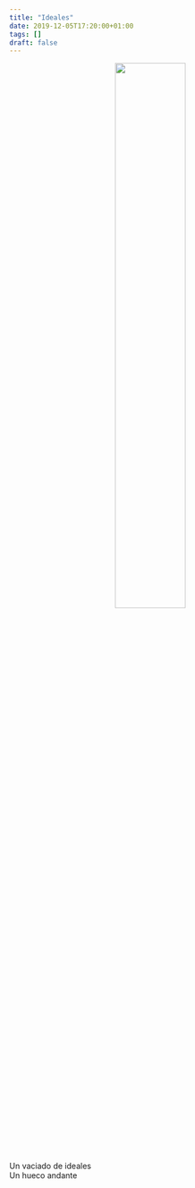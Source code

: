 ```yaml
---
title: "Ideales"
date: 2019-12-05T17:20:00+01:00
tags: []
draft: false
---
```


<center>
<img src="/img/draw.jpg" width=50%>
</center>

Un vaciado de ideales <br>
Un hueco andante

<!--more-->
